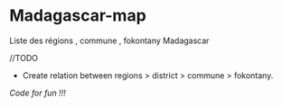 # Madagascar-map

Liste des régions , commune , fokontany Madagascar

//TODO

- Create relation between regions > district > commune > fokontany.

*Code for fun !!!*
